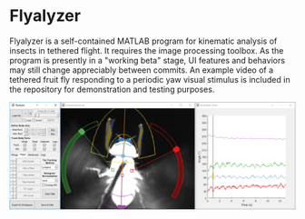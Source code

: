 # Flyalyzer

Flyalyzer is a self-contained MATLAB program for kinematic analysis of insects in tethered flight. It requires the image processing toolbox. As the program is presently in a "working beta" stage, UI features and behaviors may still change appreciably between commits. An example video of a tethered fruit fly responding to a periodic yaw visual stimulus is included in the repository for demonstration and testing purposes.

![Flyalyzer Screenshot](https://github.com/michaelrauscher/flyalyzer/blob/master/flyalyzerscreen.png)
